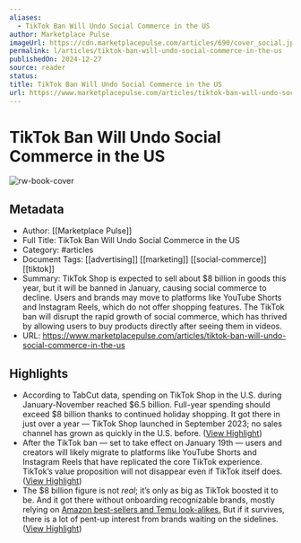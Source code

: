 ```yaml
---
aliases:
  - TikTok Ban Will Undo Social Commerce in the US
author: Marketplace Pulse
imageUrl: https://cdn.marketplacepulse.com/articles/690/cover_social.jpg
permalink: l/articles/tiktok-ban-will-undo-social-commerce-in-the-us
publishedOn: 2024-12-27
source: reader
status: 
title: TikTok Ban Will Undo Social Commerce in the US
url: https://www.marketplacepulse.com/articles/tiktok-ban-will-undo-social-commerce-in-the-us
---
```

# TikTok Ban Will Undo Social Commerce in the US

![rw-book-cover](https://cdn.marketplacepulse.com/articles/690/cover_social.jpg)

## Metadata

- Author: [[Marketplace Pulse]]
- Full Title: TikTok Ban Will Undo Social Commerce in the US
- Category: #articles
- Document Tags: [[advertising]] [[marketing]] [[social-commerce]] [[tiktok]]
- Summary: TikTok Shop is expected to sell about $8 billion in goods this year, but it will be banned in January, causing social commerce to decline. Users and brands may move to platforms like YouTube Shorts and Instagram Reels, which do not offer shopping features. The TikTok ban will disrupt the rapid growth of social commerce, which has thrived by allowing users to buy products directly after seeing them in videos.
- URL: https://www.marketplacepulse.com/articles/tiktok-ban-will-undo-social-commerce-in-the-us

## Highlights

- According to TabCut data, spending on TikTok Shop in the U.S. during January-November reached $6.5 billion. Full-year spending should exceed $8 billion thanks to continued holiday shopping. It got there in just over a year — TikTok Shop launched in September 2023; no sales channel has grown as quickly in the U.S. before. ([View Highlight](https://read.readwise.io/read/01jgbn3ss26dxf31es8e5brd77))
- After the TikTok ban — set to take effect on January 19th — users and creators will likely migrate to platforms like YouTube Shorts and Instagram Reels that have replicated the core TikTok experience. TikTok’s value proposition will not disappear even if TikTok itself does. ([View Highlight](https://read.readwise.io/read/01jgbn4280hqq2r074n541sg8v))
- The $8 billion figure is not _real_; it’s only as big as TikTok boosted it to be. And it got there without onboarding recognizable brands, mostly relying on [Amazon best-sellers and Temu look-alikes.](https://www.marketplacepulse.com/articles/tiktok-shops-first-year-in-the-us) But if it survives, there is a lot of pent-up interest from brands waiting on the sidelines. ([View Highlight](https://read.readwise.io/read/01jgbn6bqy806zekqfq6jy7qbv))
